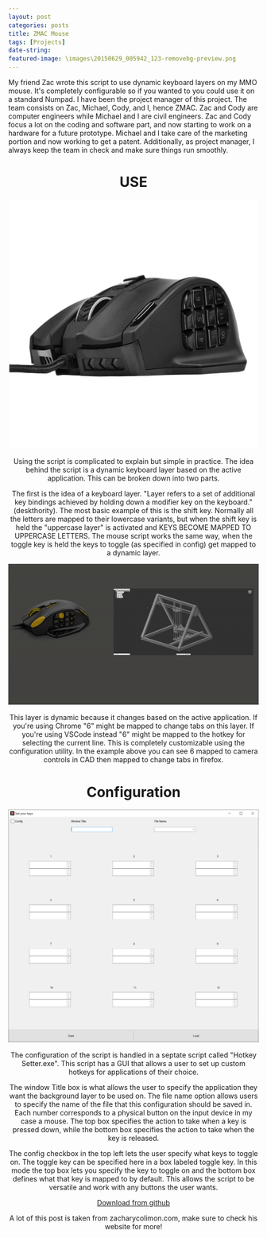 ```yaml
---
layout: post
categories: posts
title: ZMAC Mouse
tags: [Projects]
date-string: 
featured-image: \images\20150629_005942_123-removebg-preview.png
---
```


<left>
My friend Zac wrote this script to use dynamic keyboard layers on my MMO mouse. It's completely configurable so if you wanted to you could use it on a standard Numpad. I have been the project manager of this project. The team consists on Zac, Michael, Cody, and I, hence ZMAC. Zac and Cody are computer engineers while Michael and I are civil engineers. Zac and Cody focus a lot on the coding and software part, and now starting to work on a hardware for a future prototype. Michael and I take care of the marketing portion and now working to get a patent. Additionally, as project manager, I always keep the team in check and make sure things run smoothly.
</left>
<center>

<H1>USE</H1>
<img src="\images\20150629_005942_123-removebg-preview.png" alt="Hotkey setter GUI">
<p>
Using the script is complicated to explain but simple in practice. The idea behind the script is a dynamic keyboard layer based on the active application. This can be broken down into two parts. 
</p>
<p>
The first is the idea of a keyboard layer. "Layer refers to a set of additional key bindings achieved by holding down a modifier key on the keyboard." (deskthority). The most basic example of this is the shift key. Normally all the letters are mapped to their lowercase variants, but when the shift key is held the "uppercase layer" is activated and KEYS BECOME MAPPED TO UPPERCASE LETTERS. The mouse script works the same way, when the toggle key is held the keys to toggle (as specified in config) get mapped to a dynamic layer. 
</p>
<img src="\images\ZmacDemo.gif" alt="Example">
<p>
<p>
This layer is dynamic because it changes based on the active application. If you're using Chrome "6" might be mapped to change tabs on this layer. If you're using VSCode instead "6" might be mapped to the hotkey for selecting the current line. This is completely customizable using the configuration utility. In the example above you can see 6 mapped to camera controls in CAD then mapped to change tabs in firefox.
</p>

<center>
<H1>Configuration</H1>
<img src="\images\Hotkey_Setter_8k3CyImyNy.png" alt="Hotkey setter GUI">
<p>
The configuration of the script is handled in a septate script called "Hotkey Setter.exe". This script has a GUI that allows a user to set up custom hotkeys for applications of their choice. 
</p>
<p>
The window Title box is what allows the user to specify the application they want the background layer to be used on. The file name option allows users to specify the name of the file that this configuration should be saved in. Each number corresponds to a physical button on the input device in my case a mouse. The top box specifies the action to take when a key is pressed down, while the bottom box specifies the action to take when the key is released. 
</p>
<p>
The config checkbox in the top left lets the user specify what keys to toggle on. The toggle key can be specified here in a box labeled toggle key. In this mode the top box lets you specify the key to toggle on and the bottom box defines what that key is mapped to by default. This allows the script to be versatile and work with any buttons the user wants.
</p>
<p><a href="https://github.com/Zabakes/togle-script/releases" target="_blank">Download from github</a></p>

<p>
A lot of this post is taken from zacharycolimon.com, make sure to check his website for more!
</p>

</center>